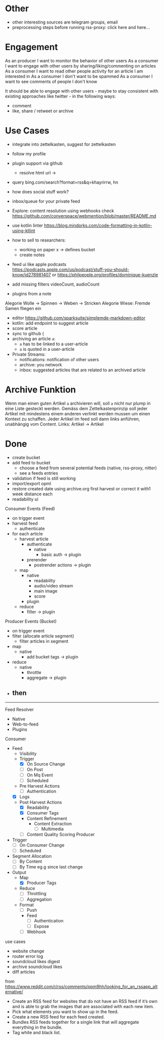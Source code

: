 # Other
- other interesting sources are telegram groups, email
- preprocessing steps before running rss-proxy: click here and here...

# Engagement
As an producer I want to monitor the behavior of other users
As a consumer I want to engage with other users by sharing/liking/commenting on articles
    As a consumer I want to read other people activity for an article I am interested in
As a consumer I don't want to be spammed
As a consumer I want to see comments of people I don't know


It should be able to engage with other users - maybe to stay consistent with existing approaches like twitter - in
the following ways:
- comment
- like, share / retweet or archive


# Use Cases
- integrate into zettelkasten, suggest for zettelkasten
- follow my profile
- plugin support via github
  - resolve html url ->
- query bing.com/search?format=rss&q=khayrirrw, hn
- how does social stuff work?
- inbox/queue for your private feed
- Explore: content resolution using webhooks
check https://github.com/converspace/webmention/blob/master/README.md

- use kotlin linter https://blog.mindorks.com/code-formatting-in-kotlin-using-ktlint
- how to sell to researchers:
  - working on paper x -> defines bucket
  - create notes

- feed ui like apple podcasts https://podcasts.apple.com/us/podcast/stuff-you-should-know/id278981407
    or https://philpeople.org/profiles/dominique-kuenzle
- add missing filters videoCount, audioCount
- plugins from a note

Alegorie Wolle -> Spinnen -> Weben -> Stricken
Alegorie Wiese: Fremde Samen fliegen ein

- editor https://github.com/sparksuite/simplemde-markdown-editor
- kotlin: add endpoint to suggest article
- score article
- sync to github (
- archiving an article `a`: 
  - `a` has to be linked to a user-article 
  - `a` is quoted in a user-article
- Private Streams: 
  - notifications: notification of other users
  - archive: you network
  - inbox: suggested articles that are related to an archived article

# Archive Funktion
Wenn man einen guten Artikel `a` archivieren will, soll `a` nicht nur plump in eine Liste 
gesteckt werden. Gemäss dem Zettelkastenprinzip soll jeder Artikel mit mindestens einem anderen verlinkt werden mussen
um einen Kontext zu schaffen. Jeder Artikel im feed soll dann links anführen, unabhängig vom Content. 
Links: Artikel -> Artikel



# Done
- create bucket
- add feed to bucket
  - choose a feed from several potential feeds (native, rss-proxy, nitter)
  - see a feeds entries
- validation if feed is still working
- import/export opml
- restore created date using archive.org first harvest or correct it with1 week distance each
- readability ui

Consumer Events (Feed)
- on trigger event
- harvest feed
  - authenticate
- for each article
  - harvest article
    - authenticate
      - native
        - basic auth
      -> plugin
    - prerender
      - postrender actions
        -> plugin
  - map
    - native
      - readability
      - audio/video stream
      - main image
      - score
    - plugin
  - reduce
    - filter
      -> plugin

Producer Events (Bucket)
- on trigger event
- filter (allocate article segment)
  - filter articles in segment
- map
  - native
    - add bucket tags
  -> plugin
- reduce
  - native
    - throttle
    - aggregate
  -> plugin
- then
  - 

---
Feed Resolver
  - Native
  - Web-to-feed
  - Plugins

Consumer
  - Feed
    - Visibility  
    - Trigger
      - [X] On Source Change
      - [ ] On Post
      - [ ] On Mq Event
      - [ ] Scheduled
    - Pre Harvest Actions 
      - [ ] Authentication
    - [X] Logs
    - Post Harvest Actions
      - [X] Readability
      - [X] Consumer Tags
      - Content Refinement
        - Content Extraction
          - [ ] Multimedia
      - [ ] Content Quality Scoring
Producer
  - Trigger
    - [ ] On Consumer Change
    - [ ] Scheduled
  - Segment Allocation
    - [ ] By Content
    - [ ] By Time eg.g since last change
  - Output
    - Map
      - [X] Producer Tags
    - Reduce
      - [ ] Throttling
      - [ ] Aggregation
    - Format
      - [ ] Push
      - Feed
        - [ ] Authentication
        - [ ] Expose
      - [ ] Webhook

use cases
- website change
- router error log
- soundcloud likes digest
- archive soundcloud likes
- diff articles

from https://www.reddit.com/r/rss/comments/ppm9hh/looking_for_an_rssapp_alternative/
- Create an RSS feed for websites that do not have an RSS feed if it’s own and is able to grab the images that are associated with each new item.
- Pick what elements you want to show up in the feed.
- Create a new RSS feed for each feed created.
- Bundles RSS feeds together for a single link that will aggregate everything in the bundle.
- Tag white and black list.
